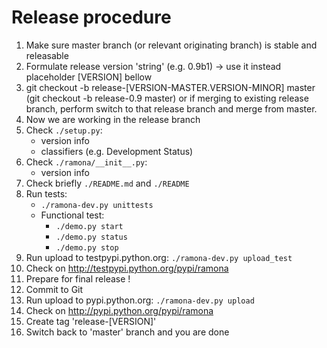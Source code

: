 Release procedure
=================

1. Make sure master branch (or relevant originating branch) is stable and releasable
2. Formulate release version 'string' (e.g. 0.9b1) -> use it instead placeholder [VERSION] bellow
3. git checkout -b release-[VERSION-MASTER.VERSION-MINOR] master (git checkout -b release-0.9 master)
	or if merging to existing release branch, perform switch to that release branch and merge from master.
4. Now we are working in the release branch
5. Check `./setup.py`:
	- version info
	- classifiers (e.g. Development Status)
6. Check `./ramona/__init__.py`:
	- version info
7. Check briefly `./README.md` and `./README`
8. Run tests:
	- `./ramona-dev.py unittests`
	- Functional test:
		- `./demo.py start`
		- `./demo.py status`
		- `./demo.py stop`
9. Run upload to testpypi.python.org: `./ramona-dev.py upload_test`
10. Check on http://testpypi.python.org/pypi/ramona
11. Prepare for final release !
12. Commit to Git
13. Run upload to pypi.python.org: `./ramona-dev.py upload`
14. Check on http://pypi.python.org/pypi/ramona
15. Create tag 'release-[VERSION]'
16. Switch back to 'master' branch and you are done
